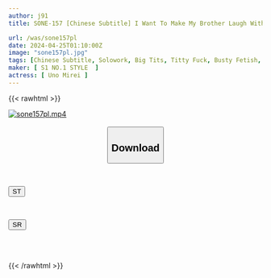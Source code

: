 ```yaml
---
author: j91
title: SONE-157 [Chinese Subtitle] I Want To Make My Brother Laugh With My Body! Even Though My Sister Is Still A Child, I Seduce Her With Her Tight Clothed Breasts! Mirei Uno

url: /was/sone157pl
date: 2024-04-25T01:10:00Z
image: "sone157pl.jpg"
tags: [Chinese Subtitle, Solowork, Big Tits, Titty Fuck, Busty Fetish, Sister, No Bra	]
maker: [ S1 NO.1 STYLE  ]
actress: [ Uno Mirei ]
---
```



{{< rawhtml >}}

<div class="video" data-videoid="qxMzDay3woFy0M">
    <a href="javascript:;">
        <img src="/was/sone157pl/sone157pl.jpg" width="WIDTH" height="HEIGHT" alt="sone157pl.mp4" loading="lazy">
    </a>
</div>

<script type="text/javascript" src="https://j91.asia/asset/on-demand-st.js"></script>

<br>
  <link rel="stylesheet" href="https://j91.asia/asset/bs5.css">
  
  <center>
  <button class="btn btn-primary" type="button" data-bs-toggle="collapse" data-bs-target=".multi-collapse" aria-expanded="false" aria-controls="multiCollapseExample1 multiCollapseExample2"><h2>Download</h2></button></center>
</p>
<div class="row">
  <div class="col">
    <div class="collapse multi-collapse" id="multiCollapseExample1">
      <div class="card card-body">
	      	      <br>
<div class="buttons">  
<p><a href="https://streamtape.to/v/qxMzDay3woFy0M" target="_blank"><button class="btn-hover color-3"><i class="fa fa-download"></i> ST</button></a></p></div>
    </div>
  </div>
</div>
  <div class="col">
    <div class="collapse multi-collapse" id="multiCollapseExample2">
      <div class="card card-body">
	      <br>
<div class="buttons">
<p><a href="https://rubystm.com/vcoy6f7wz5o9" target="_blank"><button class="btn-hover color-9"><i class="fa fa-download"></i> SR</button></a></p></div>
<br><br>
      </div>
    </div>
  </div>
</div>

{{< /rawhtml >}}
